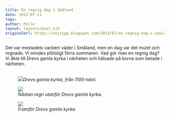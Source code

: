 ```yaml
---
title: En regnig dag i Småland
date: 2013-07-11
tags: 	
author: Pelle
layout: layouts/post.njk
originalUrl: https://nejtupp.blogspot.com/2013/07/en-regnig-dag-i-smaland.html
---
```


Det var mestadels vackert väder i Småland, men en dag var det mulet och regnade. Vi mindes plötsligt förra sommaren. Vad gör man en regnig dag? Vi åkte till Drevs gamla kyrka i närheten och hälsade på korna som betade i närheten.<br><br>

<figure>
	<img src="../../../../img/Pyrtet+-+allma%CC%88nt-PERK6716.jpg"><tr><td class="tr-caption" style="font-size: 13px;"><i>Drevs gamla kyrka, från 1100-talet.</figcaption>
</figure>

<figure>
	<img src="../../../../img/Pyrtet+-+allma%CC%88nt-PERK6728.jpg">
	<figcaption>Nästan regn utanför Drevs gamla kyrka.</figcaption>
</figure>

<figure>
	<img src="../../../../img/Pyrtet+-+allma%CC%88nt-PERK6737.jpg">
	<figcaption>Framför Drevs gamla kyrka.</i><br><div><i><br></figcaption>
</figure>


